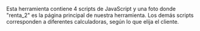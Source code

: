 Esta herramienta contiene 4 scripts de JavaScript y una foto donde "renta_2" es la página principal de nuestra herramienta. Los demás scripts corresponden a diferentes calculadoras, según lo que elija el cliente.
